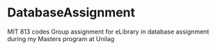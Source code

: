 # DatabaseAssignment
MIT 813 codes
Group assignment for eLibrary in database assignment during my Masters program at Unilag
